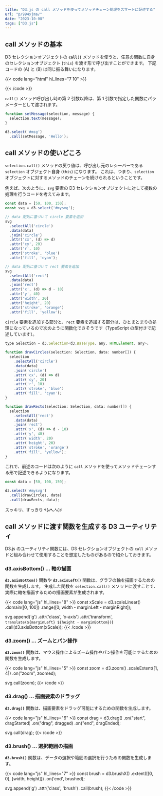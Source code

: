 ```yaml
---
title: "D3.js の call メソッドを使ってメソッドチェーン処理をスマートに記述する"
url: "p/994xjma/"
date: "2023-10-08"
tags: ["D3.js"]
---
```


call メソッドの基本
----

D3 セレクションオブジェクトの __`call()`__ メソッドを使うと、任意の関数に自身のセレクションオブジェクト (`this`) を渡す形で呼び出すことができます。
下記コードの (A) と (B) は同じ振る舞いになります。

{{< code lang="html" hl_lines="7 10" >}}
<script>
function setMessage(selection) {
  selection.text('Hello');
}

// (A) 普通の関数呼びだし
// setMessage(d3.select('#msg'));

// (B) call による関数呼び出し
d3.select('#msg').call(setMessage);
</script>

<div id='msg'></div>
{{< /code >}}

`call()` メソッド呼び出し時の第 2 引数以降は、第 1 引数で指定した関数にパラメーターとして渡されます。

```js
function setMessage(selection, message) {
  selection.text(message);
}

d3.select('#msg')
  .call(setMessage, 'Hello');
```


call メソッドの使いどころ
---

`selection.call()` メソッドの戻り値は、呼び出し元のレシーバーである `selection` オブジェクト自身 (`this`) になります。
これは、つまり、`selection` オブジェクトに対するメソッドのチェーンを続けられるということです。

例えば、次のように、`svg` 要素の D3 セレクションオブジェクトに対して複数の処理を行うコードを考えてみます。

```js
const data = [50, 100, 150];
const svg = d3.select('#mysvg');

// data 配列に基づいて circle 要素を追加
svg
  .selectAll('circle')
  .data(data)
  .join('circle')
  .attr('cx', (d) => d)
  .attr('cy', 20)
  .attr('r', 10)
  .attr('stroke', 'blue')
  .attr('fill', 'cyan');

// data 配列に基づいて rect 要素を追加
svg
  .selectAll('rect')
  .data(data)
  .join('rect')
  .attr('x', (d) => d - 10)
  .attr('y', 40)
  .attr('width', 20)
  .attr('height', 20)
  .attr('stroke', 'orange')
  .attr('fill', 'yellow');
```

`circle` 要素を追加する部分と、`rect` 要素を追加する部分は、ひとまとまりの処理になっているので次のように関数化できそうです（TypeScript の型付きで記述しています）。

```js
type Selection = d3.Selection<d3.BaseType, any, HTMLElement, any>;

function drawCircles(selection: Selection, data: number[]) {
  selection
    .selectAll('circle')
    .data(data)
    .join('circle')
    .attr('cx', (d) => d)
    .attr('cy', 20)
    .attr('r', 10)
    .attr('stroke', 'blue')
    .attr('fill', 'cyan');
}

function drawRects(selection: Selection, data: number[]) {
  selection
    .selectAll('rect')
    .data(data)
    .join('rect')
    .attr('x', (d) => d - 10)
    .attr('y', 40)
    .attr('width', 20)
    .attr('height', 20)
    .attr('stroke', 'orange')
    .attr('fill', 'yellow');
}
```

これで、前述のコードは次のように `call` メソッドを使ってメソッドチェーンする形で記述できるようになります。

```js
const data = [50, 100, 150];

d3.select('#mysvg')
  .call(drawCircles, data)
  .call(drawRects, data);
```

スッキリ、すっきり ٩(๑❛ᴗ❛๑)۶


call メソッドに渡す関数を生成する D3 ユーティリティ
----

D3.js のユーティリティ関数には、D3 セレクションオブジェクトの `call` メソッドと組み合わせて使用することを想定したものがあるので紹介しておきます。

### d3.axisBottom() ... 軸の描画

__`d3.axisBottom()`__ 関数や __`d3.axisLeft()`__ 関数は、グラフの軸を描画するための関数を生成します。
生成した関数を `selection.call()` メソッドに渡すことで、実際に軸を描画するための描画要素が生成されます。

{{< code lang="js" hl_lines="8" >}}
const xScale = d3.scaleLinear()
  .domain([0, 100])
  .range([0, width - marginLeft - marginRight]);

svg.append('g')
  .attr('class', 'x-axis')
  .attr('transform', `translate(${marginLeft} ${height - marginBottom})`)
  .call(d3.axisBottom(xScale));
{{< /code >}}

### d3.zoom() ... ズームとパン操作

__`d3.zoom()`__ 関数は、マウス操作によるズーム操作やパン操作を可能にするための関数を生成します。

{{< code lang="js" hl_lines="5" >}}
const zoom = d3.zoom()
  .scaleExtent([1, 4])
  .on("zoom", zoomed);

svg.call(zoom);
{{< /code >}}

### d3.drag() ... 描画要素のドラッグ

__`d3.drag()`__ 関数は、描画要素をドラッグ可能にするための関数を生成します。

{{< code lang="js" hl_lines="6" >}}
const drag = d3.drag()
  .on("start", dragStarted)
  .on("drag", dragged)
  .on("end", dragEnded);

svg.call(drag);
{{< /code >}}

### d3.brush() ... 選択範囲の描画

__`d3.brush()`__ 関数は、データの選択や範囲の選択を行うための関数を生成します。

{{< code lang="js" hl_lines="7" >}}
const brush = d3.brushX()
  .extent([[0, 0], [width, height]])
  .on('end', brushed);

svg.append('g')
  .attr('class', 'brush')
  .call(brush);
{{< /code >}}

